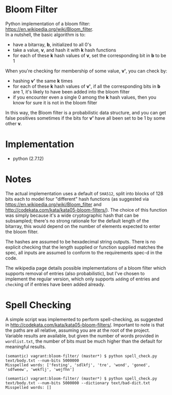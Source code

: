 # Bloom Filter
Python implementation of a bloom filter: https://en.wikipedia.org/wiki/Bloom_filter.  
In a nutshell, the basic algorithm is to:
- have a bitarray, <strong>b</strong>, initialized to all 0's
- take a value, <strong>v</strong>, and hash it with <strong>k</strong> hash functions
- for each of these <strong>k</strong> hash values of <strong>v</strong>, set the corresponding bit in <strong>b</strong> to be 1

When you're checking for membership of some value, <strong>v'</strong>, you can check by:
- hashing <strong>v'</strong> the same <strong>k</strong> times
- for each of these <strong>k</strong> hash values of <strong>v'</strong>, if all the corresponding bits in <strong>b</strong> are 1, it's likely to have been added into the bloom filter
- if you encounter even a single 0 among the <strong>k</strong> hash values, then you know for sure it is not in the bloom filter

In this way, the Bloom filter is a probabilistic data structure, and you can get false positives sometimes if the bits for <strong>v'</strong> have all been set to be 1 by some other <strong>v</strong>.

# Implementation
- python (2.7.12)

# Notes
The actual implementation uses a default of `SHA512`, split into blocks of 128 bits each to model four "different" hash functions (as suggested via https://en.wikipedia.org/wiki/Bloom_filter and http://codekata.com/kata/kata05-bloom-filters/). The choice of this function was simply because it's a wide cryptographic hash that can be subsampled; there's no strong rationale for the default length of the bitarray, this would depend on the number of elements expected to enter the bloom filter.

The hashes are assumed to be hexadecimal string outputs. There is no explicit checking that the length supplied or function supplied matches the spec, all inputs are assumed to conform to the requirements spec-d in the code.

The wikipedia page details possible implementations of a bloom filter which supports removal of entries (also probabilistic), but I've chosen to implement the regular version, which only supports `add`ing of entries and `check`ing of if entries have been added already.

# Spell Checking
A simple script was implemented to perform spell-checking, as suggested in http://codekata.com/kata/kata05-bloom-filters/. Important to note is that the paths are all relative, assuming you are at the root of the project. Variable results are available, but given the number of words provided in `wordlist.txt`, the number of bits must be much higher than the default for meaningful results.

```
(semantic) vagrant:bloom-filter/ (master*) $ python spell_check.py text/body.txt --num-bits 5000000
Misspelled words: ['festing', 'sdlkfj', 'tre', 'wond', 'goned', 'sdfweew', 'wekflj', 'wejfhn']

(semantic) vagrant:bloom-filter/ (master*) $ python spell_check.py text/body.txt --num-bits 5000000 --dictionary text/bad-dict.txt
Misspelled words: []
```